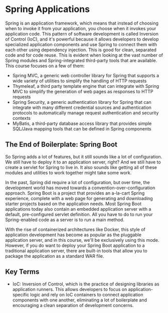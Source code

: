 # Spring Applications

Spring is an application framework, which means that instead of choosing when to invoke it from your application, you choose when it 
invokes your application code. This pattern of software development is called Inversion of Control (IoC), and it's powerful because it 
allows developers to develop specialized application components and use Spring to connect them with each other using dependency injection. 
This is good for clean, separated code and for code reuse. This is evident when looking at the vast number of Spring modules and 
Spring-integrated third-party tools that are available. This course focuses on a few of them:

* Spring MVC, a generic web controller library for Spring that supports a wide variety of utilities to simplify the handling of HTTP requests
* Thymeleaf, a third party template engine that can integrate with Spring MVC to simplify the generation of web pages as responses to HTTP requests
* Spring Security, a generic authentication library for Spring that can integrate with many different credential sources and authentication protocols to automatically manage request authentication and security contexts
* MyBatis, a third-party database access library that provides simple SQL/Java mapping tools that can be defined in Spring components

## The End of Boilerplate: Spring Boot
So Spring adds a lot of features, but it still sounds like a lot of configuration. We still have to deploy it to an application server, right? 
And we still have to create a servlet for Spring to live in. It also sounds like getting all of these modules and utilities to work together might take some work.

In the past, Spring did require a lot of configuration, but over time, the development world has moved towards a convention-over-configuration approach. 
Spring Boot is a project that provides an a-la-cart Spring experience, complete with a web page for generating and downloading starter projects based on 
the application needs. Most Spring Boot applications today also contain an embedded application server with a default, pre-configured servlet definition. 
All you have to do to run your Spring-enabled code as a server is to run a main method.

With the rise of containerized architectures like Docker, this style of application development has become as popular as the pluggable application server, 
and in this course, we'll be exclusively using this mode. However, if you do want to deploy your Spring Boot application to a traditional application server, 
there are built-in tools that allow you to package the application as a standard WAR file.

## Key Terms
* IoC: Inversion of Control, which is the practice of designing libraries as application runners. This allows developers to focus on application-specific logic 
and rely on IoC containers to connect application components with one another, eliminating a lot of boilerplate and encouraging a clean separation of development 
concerns.
